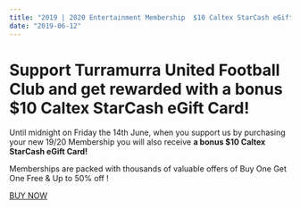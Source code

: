 ```yaml
---
title: "2019 | 2020 Entertainment Membership  $10 Caltex StarCash eGift Card offer"
date: "2019-06-12"
---
```


# Support Turramurra United Football Club and get rewarded with a bonus $10 Caltex StarCash eGift Card!

Until midnight on Friday the 14th June, when you support us by purchasing your new 19/20 Membership you will also receive **a bonus $10 Caltex StarCash eGift Card!**

Memberships are packed with thousands of valuable offers of Buy One Get One Free & Up to 50% off !

[BUY NOW](https://www.entbook.com.au/93z2447)
